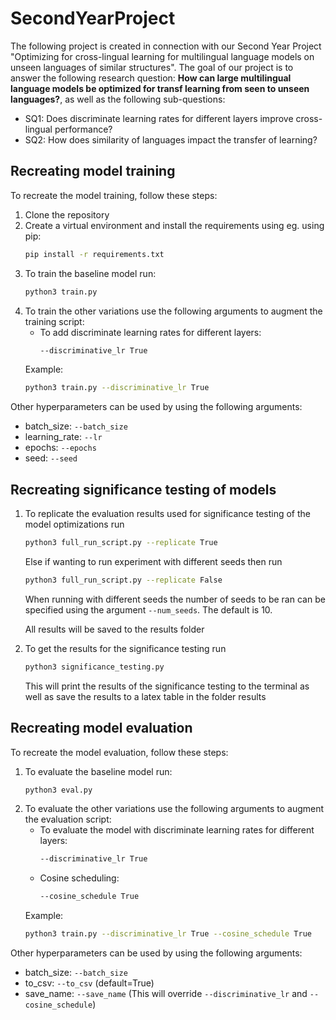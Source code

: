 # SecondYearProject
The following project is created in connection with our Second Year Project "Optimizing for cross-lingual learning for multilingual language models on unseen languages of similar structures".
The goal of our project is to answer the following research question: __How can large multilingual language models be optimized for transf learning from seen to unseen languages?__, as well as the following sub-questions:
- SQ1: Does discriminate learning rates for different layers improve cross-lingual performance?
- SQ2: How does similarity of languages impact the transfer of learning?

## Recreating model training
To recreate the model training, follow these steps:
1. Clone the repository
1. Create a virtual environment and install the requirements using eg. using pip:
    ```bash
    pip install -r requirements.txt
    ```
1. To train the baseline model run:
    ```bash
    python3 train.py
    ```
1. To train the other variations use the following arguments to augment the training script:
    - To add discriminate learning rates for different layers:
        ```bash
        --discriminative_lr True
        ```
    Example:
    ```bash
    python3 train.py --discriminative_lr True
    ```

Other hyperparameters can be used by using the following arguments:
- batch_size: `--batch_size`
- learning_rate: `--lr`
- epochs: `--epochs`
- seed: `--seed`


## Recreating significance testing of models
1. To replicate the evaluation results used for significance testing of the model optimizations run
    ```bash
    python3 full_run_script.py --replicate True
    ```
    Else if wanting to run experiment with different seeds then run
    ```bash
    python3 full_run_script.py --replicate False
    ```
    When running with different seeds the number of seeds to be ran can be specified using the argument `--num_seeds`. The default is 10.

    All results will be saved to the results folder
1. To get the results for the significance testing run
    ```bash
    python3 significance_testing.py
    ```
    This will print the results of the significance testing to the terminal as well as save the results to a latex table in the folder results

## Recreating model evaluation
To recreate the model evaluation, follow these steps:
1. To evaluate the baseline model run:
    ```bash
    python3 eval.py
    ```
1. To evaluate the other variations use the following arguments to augment the evaluation script:
    - To evaluate the model with discriminate learning rates for different layers:
        ```bash
        --discriminative_lr True
        ```
    - Cosine scheduling:
        ```bash
        --cosine_schedule True
        ```
    Example:
    ```bash
    python3 train.py --discriminative_lr True --cosine_schedule True
    ```
Other hyperparameters can be used by using the following arguments:
- batch_size: `--batch_size`
- to_csv: `--to_csv` (default=True)
- save_name: `--save_name` (This will override `--discriminative_lr` and `--cosine_schedule`)
